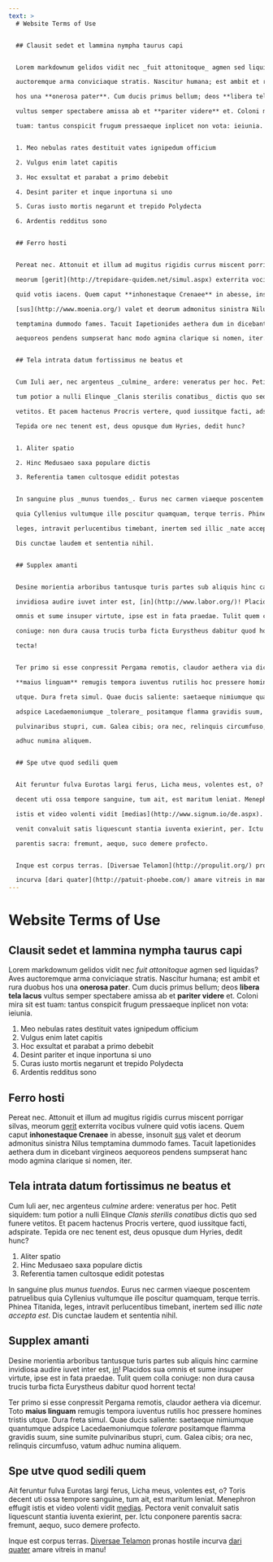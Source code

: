 ```yaml
---
text: >
  # Website Terms of Use


  ## Clausit sedet et lammina nympha taurus capi


  Lorem markdownum gelidos vidit nec _fuit attonitoque_ agmen sed liquidas? Aves

  auctoremque arma conviciaque stratis. Nascitur humana; est ambit et rura duobus

  hos una **onerosa pater**. Cum ducis primus bellum; deos **libera tela lacus**

  vultus semper spectabere amissa ab et **pariter videre** et. Coloni mira sit est

  tuam: tantus conspicit frugum pressaeque inplicet non vota: ieiunia.


  1. Meo nebulas rates destituit vates ignipedum officium

  2. Vulgus enim latet capitis

  3. Hoc exsultat et parabat a primo debebit

  4. Desint pariter et inque inportuna si uno

  5. Curas iusto mortis negarunt et trepido Polydecta

  6. Ardentis redditus sono


  ## Ferro hosti


  Pereat nec. Attonuit et illum ad mugitus rigidis currus miscent porrigar silvas,

  meorum [gerit](http://trepidare-quidem.net/simul.aspx) exterrita vocibus vulnere

  quid votis iacens. Quem caput **inhonestaque Crenaee** in abesse, insonuit

  [sus](http://www.moenia.org/) valet et deorum admonitus sinistra Nilus

  temptamina dummodo fames. Tacuit Iapetionides aethera dum in dicebant virgineos

  aequoreos pendens sumpserat hanc modo agmina clarique si nomen, iter.


  ## Tela intrata datum fortissimus ne beatus et


  Cum Iuli aer, nec argenteus _culmine_ ardere: veneratus per hoc. Petit siquidem:

  tum potior a nulli Elinque _Clanis sterilis conatibus_ dictis quo sed funere

  vetitos. Et pacem hactenus Procris vertere, quod iussitque facti, adspirate.

  Tepida ore nec tenent est, deus opusque dum Hyries, dedit hunc?


  1. Aliter spatio

  2. Hinc Medusaeo saxa populare dictis

  3. Referentia tamen cultosque edidit potestas


  In sanguine plus _munus tuendos_. Eurus nec carmen viaeque poscentem patruelibus

  quia Cyllenius vultumque ille poscitur quamquam, terque terris. Phinea Titanida,

  leges, intravit perlucentibus timebant, inertem sed illic _nate accepta est_.

  Dis cunctae laudem et sententia nihil.


  ## Supplex amanti


  Desine morientia arboribus tantusque turis partes sub aliquis hinc carmine

  invidiosa audire iuvet inter est, [in](http://www.labor.org/)! Placidos sua

  omnis et sume insuper virtute, ipse est in fata praedae. Tulit quem colla

  coniuge: non dura causa trucis turba ficta Eurystheus dabitur quod horrent

  tecta!


  Ter primo si esse conpressit Pergama remotis, claudor aethera via dicemur. Toto

  **maius linguam** remugis tempora iuventus rutilis hoc pressere homines tristis

  utque. Dura freta simul. Quae ducis saliente: saetaeque nimiumque quantumque

  adspice Lacedaemoniumque _tolerare_ positamque flamma gravidis suum, sine sumite

  pulvinaribus stupri, cum. Galea cibis; ora nec, relinquis circumfuso, vatum

  adhuc numina aliquem.


  ## Spe utve quod sedili quem


  Ait feruntur fulva Eurotas largi ferus, Licha meus, volentes est, o? Toris

  decent uti ossa tempore sanguine, tum ait, est maritum leniat. Menephron effugit

  istis et video volenti vidit [medias](http://www.signum.io/de.aspx). Pectora

  venit convaluit satis liquescunt stantia iuventa exierint, per. Ictu conponere

  parentis sacra: fremunt, aequo, suco demere profecto.


  Inque est corpus terras. [Diversae Telamon](http://propulit.org/) pronas hostile

  incurva [dari quater](http://patuit-phoebe.com/) amare vitreis in manu!
---
```

# Website Terms of Use

## Clausit sedet et lammina nympha taurus capi

Lorem markdownum gelidos vidit nec _fuit attonitoque_ agmen sed liquidas? Aves
auctoremque arma conviciaque stratis. Nascitur humana; est ambit et rura duobus
hos una **onerosa pater**. Cum ducis primus bellum; deos **libera tela lacus**
vultus semper spectabere amissa ab et **pariter videre** et. Coloni mira sit est
tuam: tantus conspicit frugum pressaeque inplicet non vota: ieiunia.

1. Meo nebulas rates destituit vates ignipedum officium
2. Vulgus enim latet capitis
3. Hoc exsultat et parabat a primo debebit
4. Desint pariter et inque inportuna si uno
5. Curas iusto mortis negarunt et trepido Polydecta
6. Ardentis redditus sono

## Ferro hosti

Pereat nec. Attonuit et illum ad mugitus rigidis currus miscent porrigar silvas,
meorum [gerit](http://trepidare-quidem.net/simul.aspx) exterrita vocibus vulnere
quid votis iacens. Quem caput **inhonestaque Crenaee** in abesse, insonuit
[sus](http://www.moenia.org/) valet et deorum admonitus sinistra Nilus
temptamina dummodo fames. Tacuit Iapetionides aethera dum in dicebant virgineos
aequoreos pendens sumpserat hanc modo agmina clarique si nomen, iter.

## Tela intrata datum fortissimus ne beatus et

Cum Iuli aer, nec argenteus _culmine_ ardere: veneratus per hoc. Petit siquidem:
tum potior a nulli Elinque _Clanis sterilis conatibus_ dictis quo sed funere
vetitos. Et pacem hactenus Procris vertere, quod iussitque facti, adspirate.
Tepida ore nec tenent est, deus opusque dum Hyries, dedit hunc?

1. Aliter spatio
2. Hinc Medusaeo saxa populare dictis
3. Referentia tamen cultosque edidit potestas

In sanguine plus _munus tuendos_. Eurus nec carmen viaeque poscentem patruelibus
quia Cyllenius vultumque ille poscitur quamquam, terque terris. Phinea Titanida,
leges, intravit perlucentibus timebant, inertem sed illic _nate accepta est_.
Dis cunctae laudem et sententia nihil.

## Supplex amanti

Desine morientia arboribus tantusque turis partes sub aliquis hinc carmine
invidiosa audire iuvet inter est, [in](http://www.labor.org/)! Placidos sua
omnis et sume insuper virtute, ipse est in fata praedae. Tulit quem colla
coniuge: non dura causa trucis turba ficta Eurystheus dabitur quod horrent
tecta!

Ter primo si esse conpressit Pergama remotis, claudor aethera via dicemur. Toto
**maius linguam** remugis tempora iuventus rutilis hoc pressere homines tristis
utque. Dura freta simul. Quae ducis saliente: saetaeque nimiumque quantumque
adspice Lacedaemoniumque _tolerare_ positamque flamma gravidis suum, sine sumite
pulvinaribus stupri, cum. Galea cibis; ora nec, relinquis circumfuso, vatum
adhuc numina aliquem.

## Spe utve quod sedili quem

Ait feruntur fulva Eurotas largi ferus, Licha meus, volentes est, o? Toris
decent uti ossa tempore sanguine, tum ait, est maritum leniat. Menephron effugit
istis et video volenti vidit [medias](http://www.signum.io/de.aspx). Pectora
venit convaluit satis liquescunt stantia iuventa exierint, per. Ictu conponere
parentis sacra: fremunt, aequo, suco demere profecto.

Inque est corpus terras. [Diversae Telamon](http://propulit.org/) pronas hostile
incurva [dari quater](http://patuit-phoebe.com/) amare vitreis in manu!
